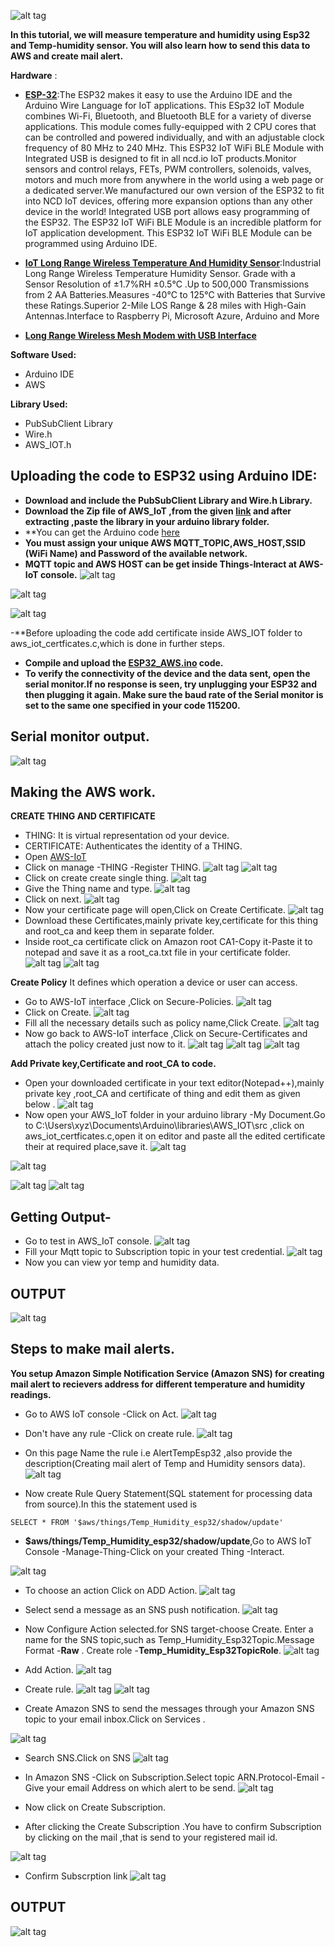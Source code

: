 ![alt tag](https://github.com/mjScientech/Monitoring-Temp-and-Humidity-using-AWS-ESP32/blob/master/imgonline-com-ua-twotoone-XpoMD4Mf6S.jpg)

**In this tutorial, we will measure  temperature and humidity  using Esp32 and Temp-humidity sensor. You will also learn how to send this data to AWS and create mail alert.**


**Hardware** :
- **[ESP-32](https://store.ncd.io/product/esp32-iot-wifi-ble-module-with-integrated-usb/)**:The ESP32 makes it easy to use the Arduino IDE and the Arduino Wire Language for IoT applications. This ESp32 IoT Module combines Wi-Fi, Bluetooth, and Bluetooth BLE for a variety of diverse applications. This module comes fully-equipped with 2 CPU cores that can be controlled and powered individually, and with an adjustable clock frequency of 80 MHz to 240 MHz. This ESP32 IoT WiFi BLE Module with Integrated USB is designed to fit in all ncd.io IoT products.Monitor sensors and control relays, FETs, PWM controllers, solenoids, valves, motors and much more from anywhere in the world using a web page or a dedicated server.We manufactured our own version of the ESP32 to fit into NCD IoT devices, offering more expansion options than any other device in the world! Integrated USB port allows easy programming of the ESP32. The ESP32 IoT WiFi BLE Module is an incredible platform for IoT application development. This ESP32 IoT WiFi BLE Module can be programmed using Arduino IDE.

- **[IoT Long Range Wireless  Temperature And Humidity  Sensor](https://store.ncd.io/product/industrial-long-range-wireless-temperature-humidity-sensor/)**:Industrial Long Range Wireless Temperature Humidity Sensor. Grade with a Sensor Resolution of ±1.7%RH ±0.5°C .Up to 500,000 Transmissions from 2 AA Batteries.Measures -40°C to 125°C with Batteries that Survive these Ratings.Superior 2-Mile LOS Range & 28 miles with High-Gain Antennas.Interface to Raspberry Pi, Microsoft Azure, Arduino and More

- **[Long Range Wireless Mesh Modem with USB Interface](https://store.ncd.io/product/900hp-s3b-long-range-wireless-mesh-modem-with-usb-interface/)**

**Software Used:**
- Arduino IDE
- AWS

**Library Used:**
- PubSubClient Library
- Wire.h
- AWS_IOT.h

##  Uploading the code  to ESP32 using Arduino IDE:
- **Download and include the PubSubClient Library and Wire.h Library.**
- **Download the Zip file of AWS_IoT ,from the given [link](https://github.com/ExploreEmbedded/Hornbill-Examples) and after extracting ,paste the library in your arduino library folder.**
- **You can get the Arduino code [here](https://github.com/mjScientech/Monitoring-Temp-and-Humidity-using-AWS-ESP32/blob/master/ESP32_AWS.ino) 
- **You must assign your unique AWS  MQTT_TOPIC,AWS_HOST,SSID (WiFi Name) and Password of the available network.**
- **MQTT topic and AWS HOST can be get inside Things-Interact at AWS-IoT console.**
![alt tag](https://github.com/mjScientech/Temp-and-Humidity-Alert--AWS-ESP32/blob/master/awscode.JPG)

![alt tag](https://github.com/mjScientech/Temp-and-Humidity-Alert--AWS-ESP32/blob/master/awscode1.JPG)

![alt tag](https://github.com/mjScientech/Temp-and-Humidity-Alert--AWS-ESP32/blob/master/awscode2.JPG)

-**Before uploading the code add certificate inside AWS_IOT folder to aws_iot_certficates.c,which is done in further steps.
- **Compile and upload the  [ESP32_AWS.ino](https://github.com/mjScientech/Monitoring-Temp-and-Humidity-using-AWS-ESP32/blob/master/ESP32_AWS.ino) code.**
- **To verify the connectivity of the device and the data sent, open the serial monitor.If no response is seen, try unplugging your ESP32 and then plugging it again. Make sure the baud rate of the Serial monitor is set to the same one specified in your code 115200.**

## Serial monitor output.
![alt tag](https://github.com/mjScientech/Monitoring-Temp-and-Humidity-using-AWS-ESP32/blob/master/serial%20monitor%20output.JPG)

## Making the AWS work.

**CREATE THING AND CERTIFICATE**
- THING: It is virtual representation od your device.
- CERTIFICATE: Authenticates the identity of a THING.
- Open [AWS-IoT](https://eu-central-1.console.aws.amazon.com/iot/home)
- Click on manage -THING -Register THING.
![alt tag](https://github.com/mjScientech/Monitoring-Temp-and-Humidity-using-AWS-ESP32/blob/master/thing1.JPG)
![alt tag](https://github.com/mjScientech/Monitoring-Temp-and-Humidity-using-AWS-ESP32/blob/master/registerthing.JPG)
- Click on create create single thing.
![alt tag](https://github.com/mjScientech/Monitoring-Temp-and-Humidity-using-AWS-ESP32/blob/master/creatething.JPG)
- Give the Thing name and type.
![alt tag](https://github.com/mjScientech/Monitoring-Temp-and-Humidity-using-AWS-ESP32/blob/master/creatething1.JPG)
- Click on next.
![alt tag](https://github.com/mjScientech/Monitoring-Temp-and-Humidity-using-AWS-ESP32/blob/master/creatething2.JPG)
- Now your certificate page will open,Click on Create Certificate.
![alt tag](https://github.com/mjScientech/Monitoring-Temp-and-Humidity-using-AWS-ESP32/blob/master/certificate.JPG)
- Download these Certificates,mainly private key,certificate for this thing and root_ca and keep them in separate folder.
- Inside root_ca certificate click on Amazon root CA1-Copy it-Paste  it to notepad and save it as a root_ca.txt file in your certificate folder.
![alt tag](https://github.com/mjScientech/Monitoring-Temp-and-Humidity-using-AWS-ESP32/blob/master/certificate4.JPG)
![alt tag](https://github.com/mjScientech/Monitoring-Temp-and-Humidity-using-AWS-ESP32/blob/master/rootCA.JPG)

**Create Policy**
It defines which operation a device or user can access.
- Go to AWS-IoT interface ,Click on Secure-Policies.
![alt tag](https://github.com/mjScientech/Monitoring-Temp-and-Humidity-using-AWS-ESP32/blob/master/policy2.JPG)
- Click on Create.
![alt tag](https://github.com/mjScientech/Monitoring-Temp-and-Humidity-using-AWS-ESP32/blob/master/policy4.JPG)
- Fill all the necessary details such as policy name,Click Create.
 ![alt tag](https://github.com/mjScientech/Monitoring-Temp-and-Humidity-using-AWS-ESP32/blob/master/policy6.JPG)
- Now go back to AWS-IoT interface ,Click on Secure-Certificates and attach the policy created just now to it.
 ![alt tag](https://github.com/mjScientech/Monitoring-Temp-and-Humidity-using-AWS-ESP32/blob/master/cert1.JPG)
 ![alt tag](https://github.com/mjScientech/Monitoring-Temp-and-Humidity-using-AWS-ESP32/blob/master/cert2.JPG)
 ![alt tag](https://github.com/mjScientech/Monitoring-Temp-and-Humidity-using-AWS-ESP32/blob/master/cert3.JPG)

**Add Private key,Certificate and root_CA to code.**
- Open your downloaded certificate in your text editor(Notepad++),mainly private key ,root_CA and certificate of thing and edit them as given below .
![alt tag](https://github.com/mjScientech/Monitoring-Temp-and-Humidity-using-AWS-ESP32/blob/master/codecert1.JPG)
- Now open your AWS_IoT folder in your arduino library -My Document.Go to C:\Users\xyz\Documents\Arduino\libraries\AWS_IOT\src ,click on  aws_iot_certficates.c,open it on editor and paste all the edited certificate  their at required place,save it.
![alt tag](https://github.com/mjScientech/Temp-and-Humidity-Alert--AWS-ESP32/blob/master/awscode3.JPG)

![alt tag](https://github.com/mjScientech/Temp-and-Humidity-Alert--AWS-ESP32/blob/master/awscode4.JPG)

![alt tag](https://github.com/mjScientech/Temp-and-Humidity-Alert--AWS-ESP32/blob/master/awscode5.jpg)
![alt tag](https://github.com/mjScientech/Temp-and-Humidity-Alert--AWS-ESP32/blob/master/awscode6.jpg)

## Getting Output-
- Go to test in AWS_IoT console.
![alt tag](https://github.com/mjScientech/Monitoring-Temp-and-Humidity-using-AWS-ESP32/blob/master/test1.JPG)
- Fill your Mqtt topic to Subscription topic in your test credential.
![alt tag](https://github.com/mjScientech/Monitoring-Temp-and-Humidity-using-AWS-ESP32/blob/master/test2.JPG)
- Now you can view yor temp and humidity data.

## OUTPUT
![alt tag](https://github.com/mjScientech/Monitoring-Temp-and-Humidity-using-AWS-ESP32/blob/master/AWS_Output.JPG)

## Steps to make mail alerts.

**You setup Amazon Simple Notification Service (Amazon SNS) for creating mail alert  to recievers address for different temperature and humidity readings.**

- Go to AWS IoT console -Click on Act.
![alt tag](https://github.com/mjScientech/Temp-and-Humidity-Alert--AWS-ESP32/blob/master/alert1.JPG)

- Don't have any rule -Click on create rule.
![alt tag](https://github.com/mjScientech/Temp-and-Humidity-Alert--AWS-ESP32/blob/master/alert2.JPG)

- On this page Name the rule i.e AlertTempEsp32 ,also provide the description(Creating mail alert of Temp and Humidity sensors data).
![alt tag](https://github.com/mjScientech/Temp-and-Humidity-Alert--AWS-ESP32/blob/master/alert3.JPG)

- Now create Rule Query Statement(SQL statement for processing data from source).In this the statement used is
```
SELECT * FROM '$aws/things/Temp_Humidity_esp32/shadow/update'

```
- **$aws/things/Temp_Humidity_esp32/shadow/update**,Go to AWS IoT Console -Manage-Thing-Click on your created Thing -Interact.

![alt tag](https://github.com/mjScientech/Temp-and-Humidity-Alert--AWS-ESP32/blob/master/alert4.JPG)

- To choose an action Click on ADD Action.
![alt tag](https://github.com/mjScientech/Temp-and-Humidity-Alert--AWS-ESP32/blob/master/alert5.JPG)

- Select send a message as an SNS push notification.
![alt tag](https://github.com/mjScientech/Temp-and-Humidity-Alert--AWS-ESP32/blob/master/alert6.JPG)

- Now Configure Action selected.for SNS target-choose Create. Enter a name for the SNS topic,such as Temp_Humidity_Esp32Topic.Message Format -**Raw** . Create role -**Temp_Humidity_Esp32TopicRole**.
![alt tag](https://github.com/mjScientech/Temp-and-Humidity-Alert--AWS-ESP32/blob/master/alert7.JPG)

- Add Action.
![alt tag](https://github.com/mjScientech/Temp-and-Humidity-Alert--AWS-ESP32/blob/master/alert8.JPG)

- Create rule.
![alt tag](https://github.com/mjScientech/Temp-and-Humidity-Alert--AWS-ESP32/blob/master/alert9.JPG)
![alt tag](https://github.com/mjScientech/Temp-and-Humidity-Alert--AWS-ESP32/blob/master/alert10.JPG)

- Create Amazon SNS to send the messages through your Amazon SNS topic to your email inbox.Click on Services .

![alt tag](https://github.com/mjScientech/Temp-and-Humidity-Alert--AWS-ESP32/blob/master/alert11.JPG)

- Search SNS.Click on SNS
![alt tag](https://github.com/mjScientech/Temp-and-Humidity-Alert--AWS-ESP32/blob/master/alert12.JPG)

- In Amazon SNS -Click on Subscription.Select topic ARN.Protocol-Email -Give your email Address on which alert to be send.
![alt tag](https://github.com/mjScientech/Temp-and-Humidity-Alert--AWS-ESP32/blob/master/alert13.JPG)

- Now click on Create Subscription.

- After clicking the Create Subscription .You have to confirm Subscription by clicking on the mail ,that is send to your registered mail id.

![alt tag](https://github.com/mjScientech/Temp-and-Humidity-Alert--AWS-ESP32/blob/master/Alert20.JPG)

- Confirm Subscrption link
![alt tag](https://github.com/mjScientech/Temp-and-Humidity-Alert--AWS-ESP32/blob/master/Alert.JPG)

## OUTPUT

![alt tag](https://github.com/mjScientech/Temp-and-Humidity-Alert--AWS-ESP32/blob/master/emailOutput.JPG)
